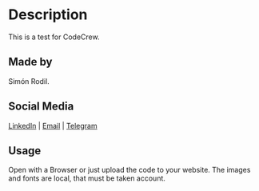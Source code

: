 # Description

This is a test for CodeCrew.

## Made by

Simón Rodil.

## Social Media

[LinkedIn](https://www.linkedin.com/in/simon-eduardo-rodil-trompiz-4b9268b8/) | [Email](mailto:rodileduar.simon@gmail.com) | [Telegram](https://t.me/simonrodil)

## Usage

Open with a Browser or just upload the code to your website. The images and fonts are local, that must be taken account.

